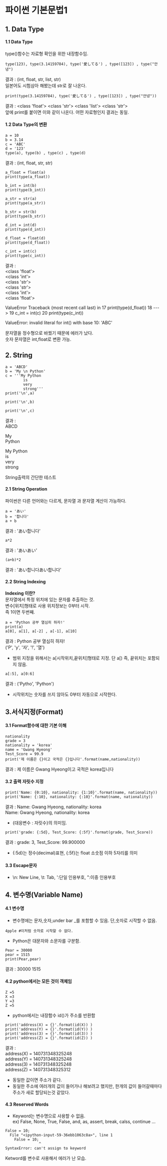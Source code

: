 # 파이썬 기본문법1
## 1. Data Type
#### 1.1 Data Type
type()함수는 자료형 확인을 위한 내장함수임.
~~~~
type(123), type(3.14159784), type('愛してる') , type([123]) , type("안녕")
~~~~
결과 : (int, float, str, list, str)    
일본어도 시험삼아 해봤는데 str로 잘 나온다.
~~~~
print(type(3.14159784), type('愛してる') , type([123]) , type("안녕"))
~~~~
결과 : <class 'float'> <class 'str'> <class 'list'> <class 'str'>  
앞에 print를 붙이면 이와 같이 나온다. 어떤 자료형인지 결과는 동일.
#### 1.2 Data Type의 변환
~~~~
a = 10
b = 3.14
c = 'ABC'
d = '123'
type(a), type(b) , type(c) , type(d)
~~~~  
결과 : (int, float, str, str)  
    
      
      
      
~~~~
a_float = float(a)
print(type(a_float))
​
b_int = int(b)
print(type(b_int))
​
a_str = str(a)
print(type(a_str))
​
b_str = str(b)
print(type(b_str))
​
d_int = int(d)
print(type(d_int))
​
d_float = float(d)
print(type(d_float))
​
c_int = int(c)
print(type(c_int))
~~~~  
결과 :   
<class 'float'>  
<class 'int'>  
<class 'str'>  
<class 'str'>  
<class 'int'>  
<class 'float'>  

ValueError                                Traceback (most recent call last)
<ipython-input-6-aa7a86b34902> in <module>
     17 print(type(d_float))
     18 
---> 19 c_int = int(c)
     20 print(type(c_int))

ValueError: invalid literal for int() with base 10: 'ABC' 

문자열을 정수형으로 바꿨기 때문에 에러가 났다.  
숫자 문자열은 int,float로 변환 가능.  

  
  
## 2. String  
~~~~
a = 'ABCD'
b = 'My \n Python'
c = '''My Python
        is
        very
        strong'''
print('\n',a)
​
print('\n',b)
​
print('\n',c)
~~~~  
결과 :   
 ABCD  
  
 My   
 Python  
  
 My Python  
        is  
        very  
        strong 
        
String출력의 간단한 테스트  

#### 2.1 String Operation  
파이썬은 다른 언어와는 다르게, 문자열 과 문자열 계산이 가능하다.
~~~~
a = 'あい'
b = '합니다'
a + b
~~~~  
결과 : 'あい합니다'
~~~~
a*2
~~~~
결과 : 'あいあい'  
~~~~
(a+b)*2
~~~~  
결과 : 'あい합니다あい합니다'  
#### 2.2 String Indexing  

**Indexing 이란?**  
문자열에서 특정 위치에 있는 문자를 추출하는 것.  
변수[위치]형태로 사용 위치정보는 0부터 시작.  
즉 1이면 두번째.  

~~~~
a = 'Python 공부 열심히 하자!'
print(a)
a[0], a[1], a[-2] , a[-1], a[10]
~~~~  

결과 : Python 공부 열심히 하자!  
('P', 'y', '자', '!', '열')  
  
  
* 범위 지정을 위해서는 a[시작위치,끝위치]형태로 지정. 단 a[) 즉, 끝위치는 포함되지 않음.
  
 ~~~~
a[:5], a[0:6]
 ~~~~
결과 : ('Pytho', 'Python')  
* 시작위치는 숫자를 쓰지 않아도 0부터 자동으로 시작한다.  
## 3.서식지정(Format)  
#### 3.1 Format함수에 대한 기본 이해  
~~~~
nationality  
grade = 3  
nationality = 'korea'  
name = 'Gwang Hyeong'  
Test_Score = 99.9  
print('제 이름은 {}이고 국적은 {}입니다'.format(name,nationality))  
~~~~  
결과 : 제 이름은 Gwang Hyeong이고 국적은 korea입니다  



#### 3.2 출력 자릿수 지정
~~~~
print('Name: {0:10}, nationality: {1:10}'.format(name, nationality))
print('Name: {:10}, nationality: {:10}'.format(name, nationality))
~~~~  
결과 : Name: Gwang Hyeong, nationality: korea     
       Name: Gwang Hyeong, nationality: korea     
* {대응변수 : 자릿수}의 의미임.  
  
~~~~    
print('grade: {:5d}, Test_Score: {:5f}'.format(grade, Test_Score))
~~~~
결과 : grade:     3, Test_Score: 99.900000    
* {:5d}는 정수(decimal)표현, {:5f}는 float 소숫점 이하 5자리를 의미  
  
    
    
    
#### 3.3 Escape문자
* \n: New Line, \t: Tab, ':단일 인용부호, ":이중 인용부호

## 4. 변수명(Variable Name)
#### 4.1 변수명
* 변수명에는 문자,숫자,under bar _를 포함할 수 있음. 단,숫자로 시작할 수 없음.

~~~~
4pple #이처럼 숫자로 시작할 수 없다.
~~~~

* Python은 대문자와 소문자를 구분함.

~~~~
Pear = 30000
pear = 1515
print(Pear,pear)
~~~~  
결과 : 30000 1515  

#### 4.2 python에서는 모든 것이 객체임
~~~~
Z =5
X =3
Y =3
Z =5
~~~~
* python에서는 내장함수 id()가 주소를 반환함  
~~~~
print('address(X) = {}'.format(id(X)) )
print('address(Y) = {}'.format(id(Y)) )
print('address(3) = {}'.format(id(3)) )
print('address(Z) = {}'.format(id(Z)) )
~~~~  
결과 :   
address(X) = 140731348325248  
address(Y) = 140731348325248  
address(3) = 140731348325248  
address(Z) = 140731348325312  
* 동일한 값이면 주소가 같다.  
* 동일한 주소에 여러개의 값이 들어가나 해보려고 했지만, 한개의 값이 들어갈때마다 주소가 새로 할당되는것 같았다.  
#### 4.3 Reserved Words  
* Keyword는 변수명으로 사용할 수 없음.  
ex) False, None, True, False, and, as, assert, break, calss, continue ...
~~~~
False = 10;
  File "<ipython-input-59-36ebb1063c8a>", line 1
    False = 10;
               ^
SyntaxError: can't assign to keyword
~~~~

Ketword를 변수로 사용해서 에러가 난 모습.
